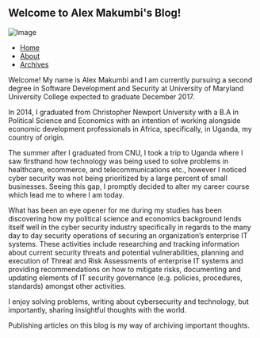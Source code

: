 ## Welcome to Alex Makumbi's Blog!

![Image](assets/img/Makumbi.jpg)

- [Home](https://makumbi.github.io/output/index.html)
- [About](https://makumbi.github.io/output/about.html)
- [Archives](https://makumbi.github.io/output/archive.html)

Welcome! My name is Alex Makumbi and I am currently pursuing a second degree in Software Development and Security at University of Maryland University College expected to graduate December 2017.

In 2014, I graduated from Christopher Newport University with a B.A in Political Science and Economics with an intention of working alongside economic development professionals in Africa, specifically, in Uganda, my country of origin. 

The summer after I graduated from CNU, I took a trip to Uganda where I saw firsthand how technology was being used to solve problems in healthcare, ecommerce, and telecommunications etc., however I noticed cyber security was not being prioritized by a large percent of small businesses. Seeing this gap, I promptly decided to alter my career course which lead me to where I am today.

What has been an eye opener for me during my studies has been discovering how my political science and economics background lends itself well in the cyber security industry specifically in regards to the many day to day security operations of securing an organization’s enterprise IT systems. These activities include researching and tracking information about current security threats and potential vulnerabilities, planning and execution of Threat and Risk Assessments of enterprise IT systems and providing recommendations on how to mitigate risks, documenting and updating elements of IT security governance (e.g. policies, procedures, standards) amongst other activities.

I enjoy solving problems, writing about cybersecurity and technology, but importantly, sharing insightful thoughts with the world. 

Publishing articles on this blog is my way of archiving important thoughts.







